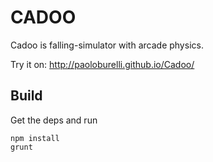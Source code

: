# CADOO
Cadoo is falling-simulator with arcade physics.

Try it on:
http://paoloburelli.github.io/Cadoo/

## Build

Get the deps and run

    npm install
    grunt
